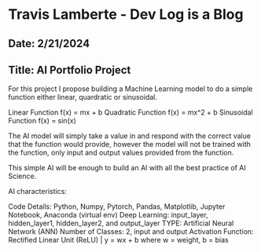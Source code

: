 # Travis Lamberte - Dev Log is a Blog

## Date: 2/21/2024

## Title: AI Portfolio Project

For this project I propose building a Machine Learning model to do a simple function either linear, quardratic or sinusoidal.

Linear Function f(x) = mx + b
Quadratic Function f(x) = mx^2 + b
Sinusoidal Function f(x) = sin(x)

The AI model will simply take a value in and respond with the correct value that the function would provide, however the model will not be trained with the function, only input and output values provided from the function.

This simple AI will be enough to build an AI with all the best practice of AI Science.

AI characteristics:

Code Details: Python, Numpy, Pytorch, Pandas, Matplotlib, Jupyter Notebook, Anaconda (virtual env)
Deep Learning: input_layer, hidden_layer1, hidden_layer2, and output_layer
TYPE: Artificial Neural Network (ANN)
Number of Classes: 2, input and output
Activation Function: Rectified Linear Unit (ReLU) | y = wx + b where w = weight, b = bias
